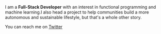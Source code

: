 I am a **Full-Stack Developer** with an interest in functional programming and machine learning.I also head a project to help communities build a more autonomous and sustainable lifestyle, but that's a whole other story.

You can reach me on [Twitter][1]

[1]: http://www.twitter.com/FedericoAriasR
